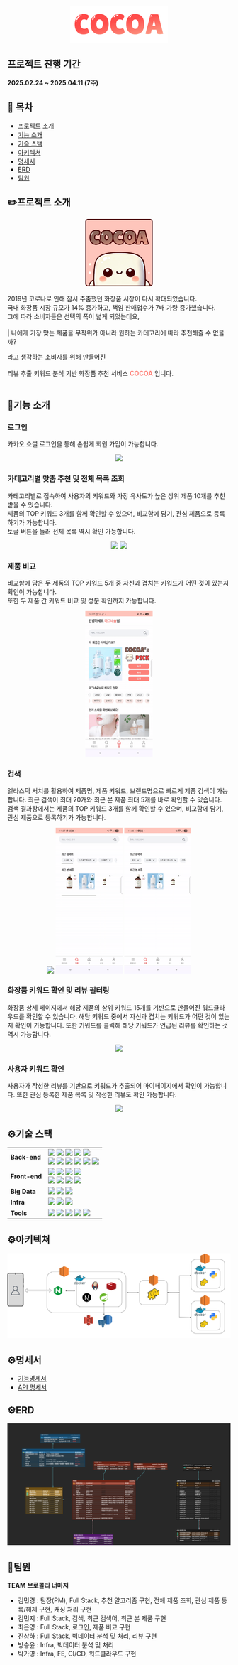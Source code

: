 <p align="center">
    <img src="./readme/logo_pink.png" />
</p>

## 프로젝트 진행 기간

**2025.02.24 ~ 2025.04.11 (7주)**

## 📌 목차

- [프로젝트 소개](#프로젝트-소개)
- [기능 소개](#기능-소개)
- [기술 스택](#기술-스택)
- [아키텍쳐](#아키텍쳐)
- [명세서](#명세서)
- [ERD](#ERD)
- [팀원](#팀원)

## ✏️프로젝트 소개

<p align="center">
    <img src="./readme/icon.png" width="30%"/>
</p>

2019년 코로나로 인해 잠시 주춤했던 화장품 시장이 다시 확대되었습니다.  
국내 화장품 시장 규모가 14% 증가하고, 책임 판매업수가 7배 가량 증가했습니다.  
그에 따라 소비자들은 선택의 폭이 넓게 되었는데요, <br/><br/>
| 나에게 가장 맞는 제품을 무작위가 아니라 원하는 카테고리에 따라 추천해줄 수 없을까?
<br/>

라고 생각하는 소비자를 위해 만들어진 <br/>  
리뷰 추출 키워드 분석 기반 화장품 추천 서비스 <span style="color: #ff837a;">**COCOA**</span> 입니다.
<br/><br/>

## 🚀기능 소개

### 로그인

카카오 소셜 로그인을 통해 손쉽게 회원 가입이 가능합니다.

<p align="center">
    <img src="./readme/1.gif" width="30%"/>
</p>

### 카테고리별 맞춤 추천 및 전체 목록 조회

카테고리별로 접속하여 사용자의 키워드와 가장 유사도가 높은 상위 제품 10개를 추천받을 수 있습니다.  
제품의 TOP 키워드 3개를 함께 확인할 수 있으며, 비교함에 담기, 관심 제품으로 등록하기가 가능합니다.  
토글 버튼을 눌러 전체 목록 역시 확인 가능합니다.

<p align="center">
    <img src="./readme/2.gif" width="30%"/>
    <img src="./readme/3.gif" width="30%"/>
</p>

### 제품 비교

비교함에 담은 두 제품의 TOP 키워드 5개 중 자신과 겹치는 키워드가 어떤 것이 있는지 확인이 가능합니다.  
또한 두 제품 간 키워드 비교 및 성분 확인까지 가능합니다.

<p align="center">
    <img src="./readme/4.gif" width="30%"/>
</p>

### 검색

엘라스틱 서치를 활용하여 제품명, 제품 키워드, 브랜드명으로 빠르게 제품 검색이 가능합니다. 최근 검색어 최대 20개와 최근 본 제품 최대 5개를 바로 확인할 수 있습니다.  
검색 결과창에서는 제품의 TOP 키워드 3개를 함께 확인할 수 있으며, 비교함에 담기, 관심 제품으로 등록하기가 가능합니다.

<p align="center">
    <img src="./readme/5.gif" width="30%"/>
    <img src="./readme/6.gif" width="30%"/>
    <img src="./readme/7.gif" width="30%"/>
</p>

### 화장품 키워드 확인 및 리뷰 필터링

화장품 상세 페이지에서 해당 제품의 상위 키워드 15개를 기반으로 만들어진 워드클라우드를 확인할 수 있습니다. 해당 키워드 중에서 자신과 겹치는 키워드가 어떤 것이 있는지 확인이 가능합니다. 또한 키워드를 클릭해 해당 키워드가 언급된 리뷰를 확인하는 것 역시 가능합니다.

<p align="center">
    <img src="./readme/8.gif" width="30%"/>
</p>

### 사용자 키워드 확인

사용자가 작성한 리뷰를 기반으로 키워드가 추출되어 마이페이지에서 확인이 가능합니다. 또한 관심 등록한 제품 목록 및 작성한 리뷰도 확인 가능합니다.

<p align="center">
    <img src="./readme/9.gif" width="30%"/>
</p>

## ⚙️기술 스택

<table>
    <tr>
        <td><b>Back-end</b></td>
        <td><img src="https://img.shields.io/badge/Java-007396?style=flat-square&logo=Java&logoColor=white"/>
<img src="https://img.shields.io/badge/Spring Boot-6DB33F?style=flat-square&logo=Spring Boot&logoColor=white"/>
<img src="https://img.shields.io/badge/Spring Security-6DB33F?style=flat-square&logo=Spring Security&logoColor=white"/>
<img src="https://img.shields.io/badge/JWT-000000?style=flat-square&logo=JSON Web Tokens&logoColor=white"/>
<img src="https://img.shields.io/badge/Gradle-C71A36?style=flat-square&logo=Gradle&logoColor=white"/>
<br>
<img src="https://img.shields.io/badge/Postgresql-4169E1?style=flat-square&logo=postgresql&logoColor=white">
<img src="https://img.shields.io/badge/JPA-59666C?style=flat-square&logo=Hibernate&logoColor=white"/>
<img src="https://img.shields.io/badge/Redis-DC382D?style=flat-square&logo=Redis&logoColor=white"/>
<img src="https://img.shields.io/badge/Elasticsearch-005571?style=flat-square&logo=Elasticsearch&logoColor=white"/>
<img src="https://img.shields.io/badge/AWS S3-569A31?style=flat-square&logo=Amazon S3&logoColor=white"/>
<img src="https://img.shields.io/badge/AWS RDS-527FFF?style=flat-square&logo=amazonrds&logoColor=white"/>
<br>

</td>
    </tr>
    <tr>
    <td><b>Front-end</b></td>
    <td>
<img src="https://img.shields.io/badge/Npm-CB3837?style=flat-square&logo=Npm&logoColor=white"/>
<img src="https://img.shields.io/badge/Node-339933?style=flat-square&logo=Node.js&logoColor=white"/>
<img src="https://img.shields.io/badge/Next.js-000000?style=flat-square&logo=nextdotjs&logoColor=white"/>
<img src="https://img.shields.io/badge/tailwindcss-06B6D4?style=flat-square&logo=tailwindcss&logoColor=white"/>
<br>
<img src="https://img.shields.io/badge/JSON-000000?style=flat-square&logo=json&logoColor=white"/>
<img src="https://img.shields.io/badge/HTML5-E34F26?style=flat-square&logo=html5&logoColor=white"/>
<img src="https://img.shields.io/badge/CSS3-1572B6?style=flat-square&logo=css3&logoColor=white"/>
<img src="https://img.shields.io/badge/typescript-3178C6?style=flat-square&logo=typescript&logoColor=white"/>
    </td>
    </tr>
    <tr>
    <td><b>Big Data</b></td>
    <td>
    <img src="https://img.shields.io/badge/Python-3776AB?style=flat-square&logo=python&logoColor=white"/>
    <img src="https://img.shields.io/badge/apachehadoop-66CCFF?style=flat-square&logo=apachehadoop&logoColor=white"/>
    <img src="https://img.shields.io/badge/pyspark-E25A1C?style=flat-square&logo=apachespark&logoColor=white"/>
    </td>
    </tr>
    <tr>
    <td><b>Infra</b></td>
    <td>
<img src="https://img.shields.io/badge/AWS-232F3E?style=flat-square&logo=amazonwebservices&logoColor=white"/>
<img src="https://img.shields.io/badge/Docker-4479A1?style=flat-square&logo=Docker&logoColor=white"/>
<img src="https://img.shields.io/badge/NGINX-009639?style=flat-square&logo=NGINX&logoColor=white"/>

</td>
    <tr>
    <td><b>Tools</b></td>
    <td>
    <img src="https://img.shields.io/badge/Notion-333333?style=flat-square&logo=Notion&logoColor=white"/>
    <img src="https://img.shields.io/badge/Figma-F24E1E?style=flat-square&logo=Figma&logoColor=white"/>
    <img src="https://img.shields.io/badge/GitLab-FCA121?style=flat-square&logo=GitLab&logoColor=white"/>
<img src="https://img.shields.io/badge/JIRA-0052CC?style=flat-square&logo=JIRA Software&logoColor=white"/>
<img src="https://img.shields.io/badge/Mattermost-0058CC?style=flat-square&logo=Mattermost&logoColor=white"/>
    </td>
    </tr>
</table>

## ⚙️아키텍쳐

![image](/readme/architecture.png)

## ⚙️명세서
- [기능명세서](https://foggy-currency-878.notion.site/19e5f518a63e81878dd7dff159fd404c)  
- [API 명세서](https://foggy-currency-878.notion.site/api-19e5f518a63e81c982c5ec468127bfaf?pvs=74)

## ⚙️ERD
<p align="center">
    <img src="./readme/cocoa.png" width="100%"/>
</p>


## 👥팀원
**TEAM 브로콜리 너마저**  
- 김민경 : 팀장(PM), Full Stack, 추천 알고리즘 구현, 전체 제품 조회, 관심 제품 등록/해제 구현, 캐싱 처리 구현
- 김민지 : Full Stack, 검색, 최근 검색어, 최근 본 제품 구현
- 최은영 : Full Stack, 로그인, 제품 비교 구현
- 진상하 : Full Stack, 빅데이터 분석 및 처리, 리뷰 구현
- 방승윤 : Infra, 빅데이터 분석 및 처리
- 박가영 : Infra, FE, CI/CD, 워드클라우드 구현
